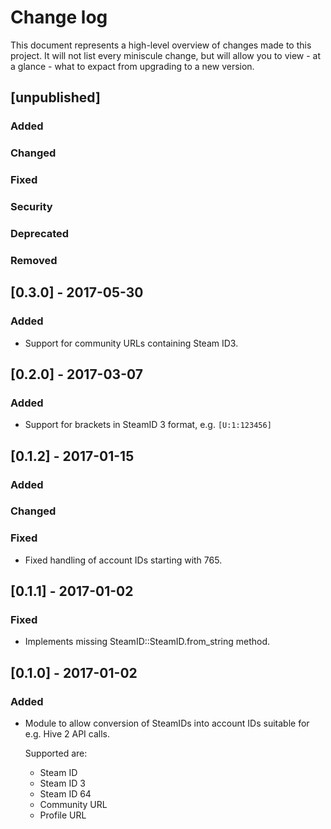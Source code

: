 # Change log

This document represents a high-level overview of changes made to this project.
It will not list every miniscule change, but will allow you to view - at a
glance - what to expact from upgrading to a new version.

## [unpublished]

### Added

### Changed

### Fixed

### Security

### Deprecated

### Removed


## [0.3.0] - 2017-05-30

### Added

- Support for community URLs containing Steam ID3.


## [0.2.0] - 2017-03-07

### Added

- Support for brackets in SteamID 3 format, e.g. `[U:1:123456]`


## [0.1.2] - 2017-01-15

### Added

### Changed

### Fixed

- Fixed handling of account IDs starting with 765.


## [0.1.1] - 2017-01-02

### Fixed

- Implements missing SteamID::SteamID.from_string method.


## [0.1.0] - 2017-01-02

### Added

- Module to allow conversion of SteamIDs into account IDs suitable for e.g.
  Hive 2 API calls.

  Supported are:
  - Steam ID
  - Steam ID 3
  - Steam ID 64
  - Community URL
  - Profile URL
